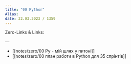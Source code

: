 ```yaml
---
title: "00 Python"
Alias: 
date: 22.03.2023 / 1359  
---
```

Zero-Links & Links:  


—  

- [[notes/zero/00 Py - мій шлях у питоні]]
- [[notes/zero/00 план работи в Python для 35 спрінтів]]
